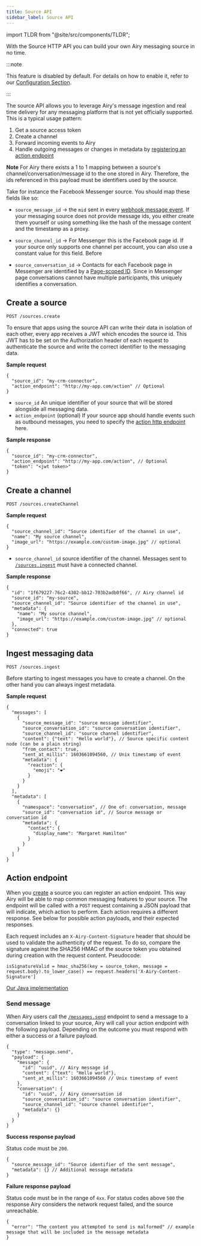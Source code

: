 ```yaml
---
title: Source API
sidebar_label: Source API
---
```


import TLDR from "@site/src/components/TLDR";

<TLDR>

With the Source HTTP API you can build your own Airy messaging source in no time.

</TLDR>

:::note

This feature is disabled by default. For details on how to enable it, refer to our [Configuration Section](getting-started/installation/configuration.md#components).

:::

The source API allows you to leverage Airy's message ingestion and real time delivery for any messaging platform
that is not yet officially supported. This is a typical usage pattern:

1. Get a source access token
2. Create a channel
3. Forward incoming events to Airy
4. Handle outgoing messages or changes in metadata by [registering an action endpoint](#action-endpoint)

**Note** For Airy there exists a 1 to 1 mapping between a source's channel/conversation/message id to the one stored in Airy. Therefore, the ids referenced in this payload must be identifiers used by the source.

Take for instance the Facebook Messenger source. You should map these fields like so:

- `source_message_id` → the `mid` sent in every [webhook message event](https://developers.facebook.com/docs/messenger-platform/reference/webhook-events/messages/). If your messaging source does not provide message ids, you either create them yourself or using something like the hash of the message content and the timestamp as a proxy.

- `source_channel_id` → For Messenger this is the Facebook page id. If your source only supports one channel per account, you can also use a constant value for this field. Before

- `source_conversation_id` → Contacts for each Facebook page in Messenger are identified by a [Page-scoped ID](https://developers.facebook.com/docs/messenger-platform/identity/user-profile). Since in Messenger page conversations cannot have multiple participants, this uniquely identifies a conversation.

## Create a source

`POST /sources.create`

To ensure that apps using the source API can write their data in isolation of each other, every app receives a
JWT which encodes the source id. This JWT has to be set on the Authorization header of each request to authenticate
the source and write the correct identifier to the messaging data.

**Sample request**

```json5
{
  "source_id": "my-crm-connector",
  "action_endpoint": "http://my-app.com/action" // Optional
}
```

- `source_id` An unique identifier of your source that will be stored alongside all messaging data.
- `action_endpoint` (optional) If your source app should handle events such as outbound messages, you need to specify the [action http endpoint](#action-endpoint) here.

**Sample response**

```json5
{
  "source_id": "my-crm-connector",
  "action_endpoint": "http://my-app.com/action", // Optional
  "token": "<jwt token>"
}
```

## Create a channel

`POST /sources.createChannel`

**Sample request**

```json5
{
  "source_channel_id": "Source identifier of the channel in use",
  "name": "My source channel",
  "image_url": "https://example.com/custom-image.jpg" // optional
}
```

- `source_channel_id` source identifier of the channel. Messages sent to [`/sources.ingest`](#ingest-messaging-data) must have a connected channel.

**Sample response**

```json5
{
  "id": "1f679227-76c2-4302-bb12-703b2adb0f66", // Airy channel id
  "source_id": "my-source",
  "source_channel_id": "Source identifier of the channel in use",
  "metadata": {
    "name": "My source channel",
    "image_url": "https://example.com/custom-image.jpg" // optional
  },
  "connected": true
}
```

## Ingest messaging data

`POST /sources.ingest`

Before starting to ingest messages you have to create a channel. On the other hand you can always ingest metadata.

**Sample request**

```json5
{
  "messages": [
    {
      "source_message_id": "source message identifier",
      "source_conversation_id": "source conversation identifier",
      "source_channel_id": "source channel identifier",
      "content": {"text": "Hello world"}, // Source specific content node (can be a plain string)
      "from_contact": true,
      "sent_at_millis": 1603661094560, // Unix timestamp of event
      "metadata": {
        "reaction": {
          "emoji": "❤️"
        }
      }
    }
  ],
  "metadata": [
    {
      "namespace": "conversation", // One of: conversation, message
      "source_id": "conversation id", // Source message or conversation id
      "metadata": {
        "contact": {
          "display_name": "Margaret Hamilton"
        }
      }
    }
  ]
}
```

## Action endpoint

When you [create](#create-a-source) a source you can register an action endpoint. This way Airy will be able to map common messaging features to your source. The endpoint will be called with a `POST` request containing a JSON payload that will indicate, which action to perform. Each action requires a different response. See below for possible action payloads, and their expected responses.

Each request includes an `X-Airy-Content-Signature` header that should be used to validate the authenticity of the request. To do so, compare the signature against the SHA256 HMAC of the source token you obtained during creation with the request content. Pseudocode:

```
isSignatureValid = hmac_sha256(key = source_token, message = request.body).to_lower_case() == request.headers['X-Airy-Content-Signature']
```

<!-- TODO add more code examples -->

[Our Java implementation](https://github.com/airyhq/airy/blob/develop/lib/java/crypto/src/main/java/co/airy/crypto/Signature.java#L21)

### Send message

When Airy users call the [`/messages.send`](api/endpoints/messages.md#send) endpoint to send a message to a conversation linked to your source, Airy will call your action endpoint with the following payload. Depending on the outcome you must respond with either a success or a failure payload.

```json5
{
  "type": "message.send",
  "payload": {
    "message": {
      "id": "uuid", // Airy message id
      "content": {"text": "Hello world"},
      "sent_at_millis": 1603661094560 // Unix timestamp of event
    },
    "conversation": {
      "id": "uuid", // Airy conversation id
      "source_conversation_id": "source conversation identifier",
      "source_channel_id": "source channel identifier",
      "metadata": {}
    }
  }
}
```

**Success response payload**

Status code must be `200`.

```json5
{
  "source_message_id": "Source identifier of the sent message",
  "metadata": {} // Additional message metadata
}
```

**Failure response payload**

Status code must be in the range of `4xx`. For status codes above `500` the response Airy considers the network request failed, and the source unreachable.

```json5
{
  "error": "The content you attempted to send is malformed" // example message that will be included in the message metadata
}
```
